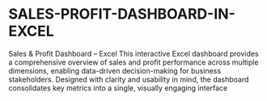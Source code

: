 # SALES-PROFIT-DASHBOARD-IN-EXCEL
Sales &amp; Profit Dashboard – Excel This interactive Excel dashboard provides a comprehensive overview of sales and profit performance across multiple dimensions, enabling data-driven decision-making for business stakeholders. Designed with clarity and usability in mind, the dashboard consolidates key metrics into a single, visually engaging interface
